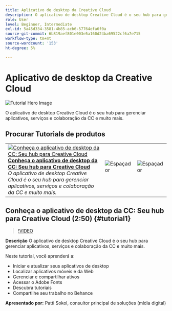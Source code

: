 ```yaml
---
title: Aplicativo de desktop da Creative Cloud
description: O aplicativo de desktop Creative Cloud é o seu hub para gerenciar aplicativos, serviços e colaboração da CC e muito mais.
role: User
level: Beginner, Intermediate
exl-id: 5a45d334-3581-4b85-acb6-57764efa6f0a
source-git-commit: 6b819aef801e003e5a160d24ba69522cf6a7e715
workflow-type: tm+mt
source-wordcount: '153'
ht-degree: 5%

---
```


# Aplicativo de desktop da Creative Cloud

![Tutorial Hero Image](../assets/CCDA.jpg)

O aplicativo de desktop Creative Cloud é o seu hub para gerenciar aplicativos, serviços e colaboração da CC e muito mais.

## Procurar Tutorials de produtos

<table style="table-layout:fixed">
<tr>
 <td>
   <a href="creativeclouddesktopapp.md#tutorial1">
      <img alt="Conheça o aplicativo de desktop da CC: Seu hub para Creative Cloud" src="../assets/ccda_overview_sokol_thumbnail.jpg" />
   </a>
    <div>
   <a href="creativeclouddesktopapp.md#tutorial1"><strong>Conheça o aplicativo de desktop da CC: Seu hub para Creative Cloud</strong></a>
    </div>
    <em>O aplicativo de desktop Creative Cloud é o seu hub para gerenciar aplicativos, serviços e colaboração da CC e muito mais.</em>
    <br>
  </td>
  <td>
    <img alt="Espaçador" src="../assets/Whitespacer.png" />
    <div>
    <br>
  </td>
  <td>
    <img alt="Espaçador" src="../assets/Whitespacer.png" />
    <div>
    <br>
  </td>
</tr>
</table>

## Conheça o aplicativo de desktop da CC: Seu hub para Creative Cloud (2:50) {#tutorial1}

>[!VIDEO](https://video.tv.adobe.com/v/327095?hidetitle=true)

**Descrição**
O aplicativo de desktop Creative Cloud é o seu hub para gerenciar aplicativos, serviços e colaboração da CC e muito mais.

Neste tutorial, você aprenderá a:
* Iniciar e atualizar seus aplicativos de desktop
* Localizar aplicativos móveis e da Web
* Gerenciar e compartilhar ativos
* Acessar o Adobe Fonts
* Descubra tutoriais
* Compartilhe seu trabalho no Behance

**Apresentado por:**
Patti Sokol, consultor principal de soluções (mídia digital)
